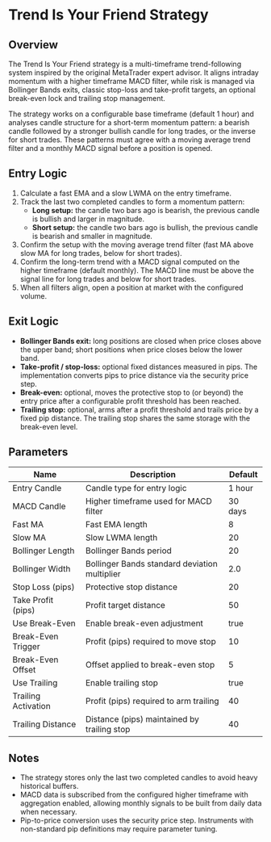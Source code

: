 # Trend Is Your Friend Strategy

## Overview
The Trend Is Your Friend strategy is a multi-timeframe trend-following system inspired by the original MetaTrader expert advisor. It aligns intraday momentum with a higher timeframe MACD filter, while risk is managed via Bollinger Bands exits, classic stop-loss and take-profit targets, an optional break-even lock and trailing stop management.

The strategy works on a configurable base timeframe (default 1 hour) and analyses candle structure for a short-term momentum pattern: a bearish candle followed by a stronger bullish candle for long trades, or the inverse for short trades. These patterns must agree with a moving average trend filter and a monthly MACD signal before a position is opened.

## Entry Logic
1. Calculate a fast EMA and a slow LWMA on the entry timeframe.
2. Track the last two completed candles to form a momentum pattern:
   - **Long setup:** the candle two bars ago is bearish, the previous candle is bullish and larger in magnitude.
   - **Short setup:** the candle two bars ago is bullish, the previous candle is bearish and smaller in magnitude.
3. Confirm the setup with the moving average trend filter (fast MA above slow MA for long trades, below for short trades).
4. Confirm the long-term trend with a MACD signal computed on the higher timeframe (default monthly). The MACD line must be above the signal line for long trades and below for short trades.
5. When all filters align, open a position at market with the configured volume.

## Exit Logic
- **Bollinger Bands exit:** long positions are closed when price closes above the upper band; short positions when price closes below the lower band.
- **Take-profit / stop-loss:** optional fixed distances measured in pips. The implementation converts pips to price distance via the security price step.
- **Break-even:** optional, moves the protective stop to (or beyond) the entry price after a configurable profit threshold has been reached.
- **Trailing stop:** optional, arms after a profit threshold and trails price by a fixed pip distance. The trailing stop shares the same storage with the break-even level.

## Parameters
| Name | Description | Default |
| ---- | ----------- | ------- |
| Entry Candle | Candle type for entry logic | 1 hour |
| MACD Candle | Higher timeframe used for MACD filter | 30 days |
| Fast MA | Fast EMA length | 8 |
| Slow MA | Slow LWMA length | 20 |
| Bollinger Length | Bollinger Bands period | 20 |
| Bollinger Width | Bollinger Bands standard deviation multiplier | 2.0 |
| Stop Loss (pips) | Protective stop distance | 20 |
| Take Profit (pips) | Profit target distance | 50 |
| Use Break-Even | Enable break-even adjustment | true |
| Break-Even Trigger | Profit (pips) required to move stop | 10 |
| Break-Even Offset | Offset applied to break-even stop | 5 |
| Use Trailing | Enable trailing stop | true |
| Trailing Activation | Profit (pips) required to arm trailing | 40 |
| Trailing Distance | Distance (pips) maintained by trailing stop | 40 |

## Notes
- The strategy stores only the last two completed candles to avoid heavy historical buffers.
- MACD data is subscribed from the configured higher timeframe with aggregation enabled, allowing monthly signals to be built from daily data when necessary.
- Pip-to-price conversion uses the security price step. Instruments with non-standard pip definitions may require parameter tuning.
